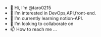 - 👋 Hi, I’m @taro0215
- 👀 I’m interested in DevOps,API,front-end.
- 🌱 I’m currently learning notion-API.
- 💞️ I’m looking to collaborate on 
- 📫 How to reach me ...

<!---
taro0215/taro0215 is a ✨ special ✨ repository because its `README.md` (this file) appears on your GitHub profile.
You can click the Preview link to take a look at your changes.
--->
